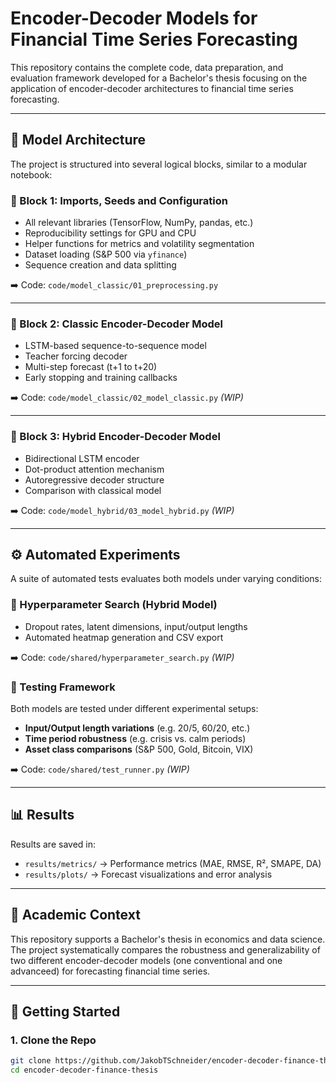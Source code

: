 # Encoder-Decoder Models for Financial Time Series Forecasting

This repository contains the complete code, data preparation, and evaluation framework developed for a Bachelor's thesis focusing on the application of encoder-decoder architectures to financial time series forecasting.

---

## 🧱 Model Architecture

The project is structured into several logical blocks, similar to a modular notebook:

### 🔹 Block 1: Imports, Seeds and Configuration
- All relevant libraries (TensorFlow, NumPy, pandas, etc.)
- Reproducibility settings for GPU and CPU
- Helper functions for metrics and volatility segmentation
- Dataset loading (S&P 500 via `yfinance`)
- Sequence creation and data splitting

➡️ Code: `code/model_classic/01_preprocessing.py`

---

### 🔹 Block 2: Classic Encoder-Decoder Model
- LSTM-based sequence-to-sequence model
- Teacher forcing decoder
- Multi-step forecast (t+1 to t+20)
- Early stopping and training callbacks

➡️ Code: `code/model_classic/02_model_classic.py` *(WIP)*

---

### 🔹 Block 3: Hybrid Encoder-Decoder Model
- Bidirectional LSTM encoder
- Dot-product attention mechanism
- Autoregressive decoder structure
- Comparison with classical model

➡️ Code: `code/model_hybrid/03_model_hybrid.py` *(WIP)*

---

## ⚙️ Automated Experiments

A suite of automated tests evaluates both models under varying conditions:

### 🔬 Hyperparameter Search (Hybrid Model)
- Dropout rates, latent dimensions, input/output lengths
- Automated heatmap generation and CSV export

➡️ Code: `code/shared/hyperparameter_search.py` *(WIP)*

### 🧪 Testing Framework
Both models are tested under different experimental setups:

- **Input/Output length variations** (e.g. 20/5, 60/20, etc.)
- **Time period robustness** (e.g. crisis vs. calm periods)
- **Asset class comparisons** (S&P 500, Gold, Bitcoin, VIX)

➡️ Code: `code/shared/test_runner.py` *(WIP)*

---

## 📊 Results

Results are saved in:
- `results/metrics/` → Performance metrics (MAE, RMSE, R², SMAPE, DA)
- `results/plots/` → Forecast visualizations and error analysis

---

## 📘 Academic Context

This repository supports a Bachelor's thesis in economics and data science. The project systematically compares the robustness and generalizability of two different encoder-decoder models (one conventional and one advanceed) for forecasting financial time series.


---

## 🚀 Getting Started

### 1. Clone the Repo
```bash
git clone https://github.com/JakobTSchneider/encoder-decoder-finance-thesis.git
cd encoder-decoder-finance-thesis
